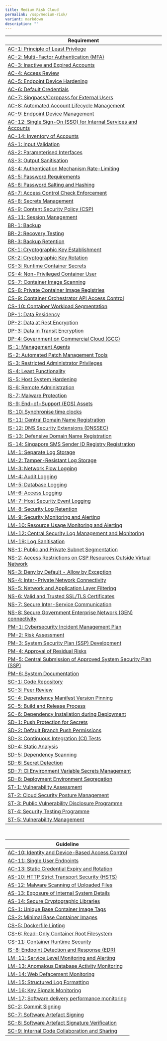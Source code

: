 ```yaml
---
title: Medium Risk Cloud
permalink: /ssp/medium-risk/
variant: markdown
description: ""
---
```

| Requirement |
| ---- |
| [AC-1: Principle of Least Privilege](/control-catalog/ac/#ac-1)
| [AC-2: Multi-Factor Authentication (MFA)](/control-catalog/ac/#ac-2)
| [AC-3: Inactive and Expired Accounts](/control-catalog/ac/#ac-3)
| [AC-4: Access Review](/control-catalog/ac/#ac-4)
| [AC-5: Endpoint Device Hardening](/control-catalog/ac/#ac-5)
| [AC-6: Default Credentials](/control-catalog/ac/#ac-6)
| [AC-7: Singpass/Corppass for External Users](/control-catalog/ac/#ac-7)
| [AC-8: Automated Account Lifecycle Management](/control-catalog/ac/#ac-8)
| [AC-9: Endpoint Device Management](/control-catalog/ac/#ac-9)
| [AC-12: Single Sign-On (SSO) for Internal Services and Accounts](/control-catalog/ac/#ac-12)
| [AC-14: Inventory of Accounts](/control-catalog/ac/#ac-14)
| [AS-1: Input Validation](/control-catalog/as/#as-1)
| [AS-2: Parameterised Interfaces](/control-catalog/as/#as-2)
| [AS-3: Output Sanitisation](/control-catalog/as/#as-3)
| [AS-4: Authentication Mechanism Rate-Limiting](/control-catalog/as/#as-4)
| [AS-5: Password Requirements](/control-catalog/as/#as-5)
| [AS-6: Password Salting and Hashing](/control-catalog/as/#as-6)
| [AS-7: Access Control Check Enforcement](/control-catalog/as/#as-7)
| [AS-8: Secrets Management](/control-catalog/as/#as-8)
| [AS-9: Content Security Policy (CSP)](/control-catalog/as/#as-9)
| [AS-11: Session Management](/control-catalog/as/#as-11)
| [BR-1: Backup](/control-catalog/br/#br-1)
| [BR-2: Recovery Testing](/control-catalog/br/#br-2)
| [BR-3: Backup Retention](/control-catalog/br/#br-3)
| [CK-1: Cryptographic Key Establishment](/control-catalog/ck/#ck-1)
| [CK-2: Cryptographic Key Rotation](/control-catalog/ck/#ck-2)
| [CS-3: Runtime Container Secrets](/control-catalog/cs/#cs-3)
| [CS-4: Non-Privileged Container User](/control-catalog/cs/#cs-4)
| [CS-7: Container Image Scanning](/control-catalog/cs/#cs-7)
| [CS-8: Private Container Image Registries](/control-catalog/cs/#cs-8)
| [CS-9: Container Orchestrator API Access Control](/control-catalog/cs/#cs-9)
| [CS-10: Container Workload Segmentation](/control-catalog/cs/#cs-10)
| [DP-1: Data Residency](/control-catalog/dp/#dp-1)
| [DP-2: Data at Rest Encryption](/control-catalog/dp/#dp-2)
| [DP-3: Data in Transit Encryption](/control-catalog/dp/#dp-3)
| [DP-4: Government on Commercial Cloud (GCC)](/control-catalog/dp/#dp-4)
| [IS-1: Management Agents](/control-catalog/is/#is-1)
| [IS-2: Automated Patch Management Tools](/control-catalog/is/#is-2)
| [IS-3: Restricted Administrator Privileges](/control-catalog/is/#is-3)
| [IS-4: Least Functionality](/control-catalog/is/#is-4)
| [IS-5: Host System Hardening](/control-catalog/is/#is-5)
| [IS-6: Remote Administration](/control-catalog/is/#is-6)
| [IS-7: Malware Protection](/control-catalog/is/#is-7)
| [IS-9: End-of-Support (EOS) Assets](/control-catalog/is/#is-9)
| [IS-10: Synchronise time clocks](/control-catalog/is/#is-10)
| [IS-11: Central Domain Name Registration](/control-catalog/is/#is-11)
| [IS-12: DNS Security Extensions (DNSSEC)](/control-catalog/is/#is-12)
| [IS-13: Defensive Domain Name Registration](/control-catalog/is/#is-13)
| [IS-14: Singapore SMS Sender ID Registry Registration](/control-catalog/is/#is-14)
| [LM-1: Separate Log Storage](/control-catalog/lm/#lm-1)
| [LM-2: Tamper-Resistant Log Storage](/control-catalog/lm/#lm-2)
| [LM-3: Network Flow Logging](/control-catalog/lm/#lm-3)
| [LM-4: Audit Logging](/control-catalog/lm/#lm-4)
| [LM-5: Database Logging](/control-catalog/lm/#lm-5)
| [LM-6: Access Logging](/control-catalog/lm/#lm-6)
| [LM-7: Host Security Event Logging](/control-catalog/lm/#lm-7)
| [LM-8: Security Log Retention](/control-catalog/lm/#lm-8)
| [LM-9: Security Monitoring and Alerting](/control-catalog/lm/#lm-9)
| [LM-10: Resource Usage Monitoring and Alerting](/control-catalog/lm/#lm-10)
| [LM-12: Central Security Log Management and Monitoring](/control-catalog/lm/#lm-12)
| [LM-19: Log Sanitisation](/control-catalog/lm/#lm-19)
| [NS-1: Public and Private Subnet Segmentation](/control-catalog/ns/#ns-1)
| [NS-2: Access Restrictions on CSP Resources Outside Virtual Network](/control-catalog/ns/#ns-2)
| [NS-3: Deny by Default - Allow by Exception](/control-catalog/ns/#ns-3)
| [NS-4: Inter-Private Network Connectivity](/control-catalog/ns/#ns-4)
| [NS-5: Network and Application Layer Filtering](/control-catalog/ns/#ns-5)
| [NS-6: Valid and Trusted SSL/TLS Certificates](/control-catalog/ns/#ns-6)
| [NS-7: Secure Inter-Service Communication](/control-catalog/ns/#ns-7)
| [NS-8: Secure Government Enterprise Network (GEN) connectivity](/control-catalog/ns/#ns-8)
| [PM-1: Cybersecurity Incident Management Plan](/control-catalog/pm/#pm-1)
| [PM-2: Risk Assessment](/control-catalog/pm/#pm-2)
| [PM-3: System Security Plan (SSP) Development](/control-catalog/pm/#pm-3)
| [PM-4: Approval of Residual Risks](/control-catalog/pm/#pm-4)
| [PM-5: Central Submission of Approved System Security Plan (SSP)](/control-catalog/pm/#pm-5)
| [PM-6: System Documentation](/control-catalog/pm/#pm-6)
| [SC-1: Code Repository](/control-catalog/sc/#sc-1)
| [SC-3: Peer Review](/control-catalog/sc/#sc-3)
| [SC-4: Dependency Manifest Version Pinning](/control-catalog/sc/#sc-4)
| [SC-5: Build and Release Process](/control-catalog/sc/#sc-5)
| [SC-6: Dependency Installation during Deployment](/control-catalog/sc/#sc-6)
| [SD-1: Push Protection for Secrets](/control-catalog/sd/#sd-1)
| [SD-2: Default Branch Push Permissions](/control-catalog/sd/#sd-2)
| [SD-3: Continuous Integration (CI) Tests](/control-catalog/sd/#sd-3)
| [SD-4: Static Analysis](/control-catalog/sd/#sd-4)
| [SD-5: Dependency Scanning](/control-catalog/sd/#sd-5)
| [SD-6: Secret Detection](/control-catalog/sd/#sd-6)
| [SD-7: CI Environment Variable Secrets Management](/control-catalog/sd/#sd-7)
| [SD-8: Deployment Environment Segregation](/control-catalog/sd/#sd-8)
| [ST-1: Vulnerability Assessment](/control-catalog/st/#st-1)
| [ST-2: Cloud Security Posture Management](/control-catalog/st/#st-2)
| [ST-3: Public Vulnerability Disclosure Programme](/control-catalog/st/#st-3)
| [ST-4: Security Testing Programme](/control-catalog/st/#st-4)
| [ST-5: Vulnerability Management](/control-catalog/st/#st-5)


<br>

| Guideline |
| ---- |
| [AC-10: Identity and Device-Based Access Control](/control-catalog/ac/#ac-10)
| [AC-11: Single User Endpoints](/control-catalog/ac/#ac-11)
| [AC-13: Static Credential Expiry and Rotation](/control-catalog/ac/#ac-13)
| [AS-10: HTTP Strict Transport Security (HSTS)](/control-catalog/as/#as-10)
| [AS-12: Malware Scanning of Uploaded Files](/control-catalog/as/#as-12)
| [AS-13: Exposure of Internal System Details](/control-catalog/as/#as-13)
| [AS-14: Secure Cryptographic Libraries](/control-catalog/as/#as-14)
| [CS-1: Unique Base Container Image Tags](/control-catalog/cs/#cs-1)
| [CS-2: Minimal Base Container Images](/control-catalog/cs/#cs-2)
| [CS-5: Dockerfile Linting](/control-catalog/cs/#cs-5)
| [CS-6: Read-Only Container Root Filesystem](/control-catalog/cs/#cs-6)
| [CS-11: Container Runtime Security](/control-catalog/cs/#cs-11)
| [IS-8: Endpoint Detection and Response (EDR)](/control-catalog/is/#is-8)
| [LM-11: Service Level Monitoring and Alerting](/control-catalog/lm/#lm-11)
| [LM-13: Anomalous Database Activity Monitoring](/control-catalog/lm/#lm-13)
| [LM-14: Web Defacement Monitoring](/control-catalog/lm/#lm-14)
| [LM-15: Structured Log Formatting](/control-catalog/lm/#lm-15)
| [LM-16: Key Signals Monitoring](/control-catalog/lm/#lm-16)
| [LM-17: Software delivery performance monitoring](/control-catalog/lm/#lm-17)
| [SC-2: Commit Signing](/control-catalog/sc/#sc-2)
| [SC-7: Software Artefact Signing](/control-catalog/sc/#sc-7)
| [SC-8: Software Artefact Signature Verification](/control-catalog/sc/#sc-8)
| [SC-9: Internal Code Collaboration and Sharing](/control-catalog/sc/#sc-9)